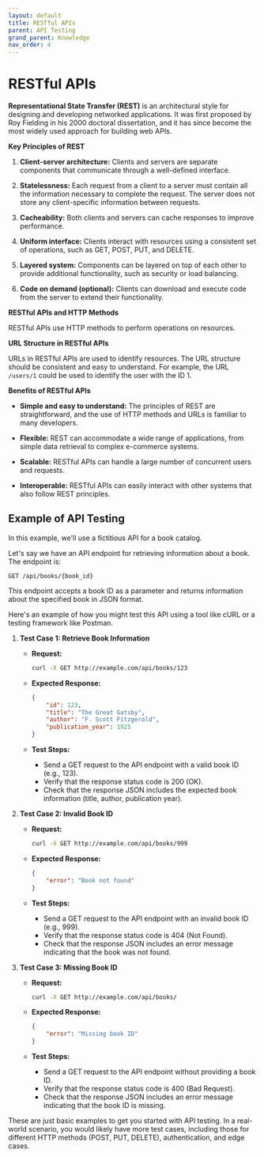 ```yaml
---
layout: default
title: RESTful APIs
parent: API Testing
grand_parent: Knowledge
nav_order: 4
---
```


# RESTful APIs

**Representational State Transfer (REST)** is an architectural style for designing and developing networked applications. It was first proposed by Roy Fielding in his 2000 doctoral dissertation, and it has since become the most widely used approach for building web APIs.

**Key Principles of REST**

1. **Client-server architecture:** Clients and servers are separate components that communicate through a well-defined interface.

2. **Statelessness:** Each request from a client to a server must contain all the information necessary to complete the request. The server does not store any client-specific information between requests.

3. **Cacheability:** Both clients and servers can cache responses to improve performance.

4. **Uniform interface:** Clients interact with resources using a consistent set of operations, such as GET, POST, PUT, and DELETE.

5. **Layered system:** Components can be layered on top of each other to provide additional functionality, such as security or load balancing.

6. **Code on demand (optional):** Clients can download and execute code from the server to extend their functionality.

**RESTful APIs and HTTP Methods**

RESTful APIs use HTTP methods to perform operations on resources. 

**URL Structure in RESTful APIs**

URLs in RESTful APIs are used to identify resources. The URL structure should be consistent and easy to understand. For example, the URL `/users/1` could be used to identify the user with the ID 1.

**Benefits of RESTful APIs**

* **Simple and easy to understand:** The principles of REST are straightforward, and the use of HTTP methods and URLs is familiar to many developers.

* **Flexible:** REST can accommodate a wide range of applications, from simple data retrieval to complex e-commerce systems.

* **Scalable:** RESTful APIs can handle a large number of concurrent users and requests.

* **Interoperable:** RESTful APIs can easily interact with other systems that also follow REST principles.

## Example of API Testing

In this example, we'll use a fictitious API for a book catalog.

Let's say we have an API endpoint for retrieving information about a book. The endpoint is:

```
GET /api/books/{book_id}
```

This endpoint accepts a book ID as a parameter and returns information about the specified book in JSON format.

Here's an example of how you might test this API using a tool like cURL or a testing framework like Postman.

1. **Test Case 1: Retrieve Book Information**

    - **Request:**
        ```bash
        curl -X GET http://example.com/api/books/123
        ```

    - **Expected Response:**
        ```json
        {
            "id": 123,
            "title": "The Great Gatsby",
            "author": "F. Scott Fitzgerald",
            "publication_year": 1925
        }
        ```

    - **Test Steps:**
        - Send a GET request to the API endpoint with a valid book ID (e.g., 123).
        - Verify that the response status code is 200 (OK).
        - Check that the response JSON includes the expected book information (title, author, publication year).

2. **Test Case 2: Invalid Book ID**

    - **Request:**
        ```bash
        curl -X GET http://example.com/api/books/999
        ```

    - **Expected Response:**
        ```json
        {
            "error": "Book not found"
        }
        ```

    - **Test Steps:**
        - Send a GET request to the API endpoint with an invalid book ID (e.g., 999).
        - Verify that the response status code is 404 (Not Found).
        - Check that the response JSON includes an error message indicating that the book was not found.

3. **Test Case 3: Missing Book ID**

    - **Request:**
        ```bash
        curl -X GET http://example.com/api/books/
        ```

    - **Expected Response:**
        ```json
        {
            "error": "Missing book ID"
        }
        ```

    - **Test Steps:**
        - Send a GET request to the API endpoint without providing a book ID.
        - Verify that the response status code is 400 (Bad Request).
        - Check that the response JSON includes an error message indicating that the book ID is missing.

These are just basic examples to get you started with API testing. In a real-world scenario, you would likely have more test cases, including those for different HTTP methods (POST, PUT, DELETE), authentication, and edge cases.